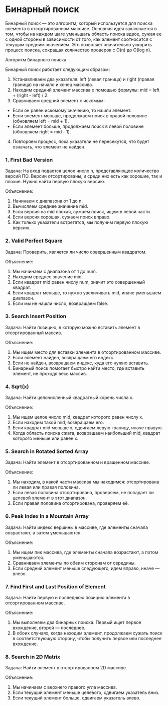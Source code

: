 # Бинарный поиск

Бинарный поиск — это алгоритм, который используется для поиска элемента в отсортированном массиве. Основная идея
заключается в том, чтобы на каждом шаге уменьшать область поиска вдвое, сужая ее с одной стороны в зависимости от того,
как элемент соотносится с текущим средним значением. Это позволяет значительно ускорить процесс поиска, сокращая
количество проверок с O(n) до O(log n).

Алгоритм бинарного поиска

Бинарный поиск работает следующим образом:

1. Устанавливаем два указателя: left (левая граница) и right (правая граница) на начало и конец массива.
2. Находим средний элемент массива с помощью формулы: mid = left + (right - left) / 2.
3. Сравниваем средний элемент с искомым:

- Если он равен искомому значению, то нашли элемент.
- Если элемент меньше, продолжаем поиск в правой половине (обновляем left = mid + 1).
- Если элемент больше, продолжаем поиск в левой половине (обновляем right = mid - 1).

4. Повторяем процесс, пока указатели не пересекутся, что будет означать, что элемент не найден.

### 1. First Bad Version

Задача: На вход подается целое число n, представляющее количество версий ПО. Версии отсортированы, и среди них есть как
хорошие, так и плохие. Нужно найти первую плохую версию.

Объяснение:

1. Начинаем с диапазона от 1 до n.
2. Вычисляем среднее значение mid.
3. Если версия на mid плохая, сужаем поиск, ищем в левой части.
4. Если версия хорошая, сужаем поиск вправо.
5. Как только указатели встретятся, мы получим первую плохую версию.

### 2. Valid Perfect Square

Задача: Проверить, является ли число совершенным квадратом.

Объяснение:

1. Мы начинаем с диапазона от 1 до num.
2. Находим среднее значение mid.
3. Если квадрат mid равен числу num, значит это совершенный квадрат.
4. Если квадрат меньше, то нужно увеличивать mid, иначе уменьшаем диапазон.
5. Если мы не нашли число, возвращаем false.

### 3. Search Insert Position

Задача: Найти позицию, в которую можно вставить элемент в отсортированный массив.

Объяснение:

1. Мы ищем место для вставки элемента в отсортированном массиве.
2. Если элемент найден, возвращаем его индекс.
3. Если не найден, возвращаем индекс, куда его нужно вставить.
4. Бинарный поиск помогает быстро найти место, где вставить элемент, не проходя весь массив.

### 4. Sqrt(x)

Задача: Найти целочисленный квадратный корень числа x.

Объяснение:

1. Мы ищем целое число mid, квадрат которого равен числу x.
2. Если находим такой mid, возвращаем его.
3. Если квадрат mid меньше x, сдвигаем левую границу, иначе правую.
4. Когда область поиска сжата, возвращаем наибольший mid, квадрат которого меньше или равен x.

### 5. Search in Rotated Sorted Array

Задача: Найти элемент в отсортированном и вращенном массиве.

Объяснение:

1. Мы находим, в какой части массива мы находимся: отсортирована ли левая или правая половина.
2. Если левая половина отсортирована, проверяем, не попадает ли целевой элемент в этот диапазон.
3. Если правая половина отсортирована, проверяем её.

### 6. Peak Index in a Mountain Array

Задача: Найти индекс вершины в массиве, где элементы сначала возрастают, а затем уменьшаются.

Объяснение:

1. Мы ищем пик массива, где элементы сначала возрастают, а потом уменьшаются.
2. Сравниваем элементы по обеим сторонам от середины.
3. Если средний элемент меньше следующего, идем вправо, иначе — влево.

### 7. Find First and Last Position of Element

Задача: Найти первую и последнюю позицию элемента в отсортированном массиве.

Объяснение:

1. Мы выполняем два бинарных поиска. Первый ищет первое вхождение, второй — последнее.
2. В обоих случаях, когда находим элемент, продолжаем сужать поиск в соответствующую сторону, чтобы получить первое или
   последнее вхождение.

### 8. Search in 2D Matrix

Задача: Найти элемент в отсортированном 2D массиве.

Объяснение:

1. Мы начинаем с верхнего правого угла массива.
2. Если текущий элемент меньше целевого, сдвигаем указатель вниз.
3. Если текущий элемент больше, сдвигаем указатель влево.